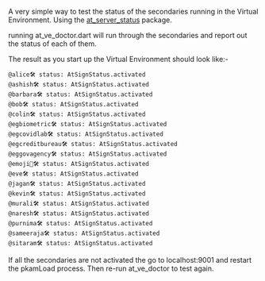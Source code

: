 A very simple way to test the status of the secondaries running in the Virtual Environment.
 Using the [at_server_status](https://pub.dev/packages/at_server_status) package.

running at_ve_doctor.dart will run through the secondaries and report out the status of each of them.

The result as you start up the Virtual Environment should look like:- 

````
@alice🛠 status: AtSignStatus.activated
@ashish🛠 status: AtSignStatus.activated
@barbara🛠 status: AtSignStatus.activated
@bob🛠 status: AtSignStatus.activated
@colin🛠 status: AtSignStatus.activated
@egbiometric🛠 status: AtSignStatus.activated
@egcovidlab🛠 status: AtSignStatus.activated
@egcreditbureau🛠 status: AtSignStatus.activated
@eggovagency🛠 status: AtSignStatus.activated
@emoji🦄🛠 status: AtSignStatus.activated
@eve🛠 status: AtSignStatus.activated
@jagan🛠 status: AtSignStatus.activated
@kevin🛠 status: AtSignStatus.activated
@murali🛠 status: AtSignStatus.activated
@naresh🛠 status: AtSignStatus.activated
@purnima🛠 status: AtSignStatus.activated
@sameeraja🛠 status: AtSignStatus.activated
@sitaram🛠 status: AtSignStatus.activated
````

If all the secondaries are not activated the go to localhost:9001 and restart the pkamLoad process.
Then re-run at_ve_doctor to test again.

